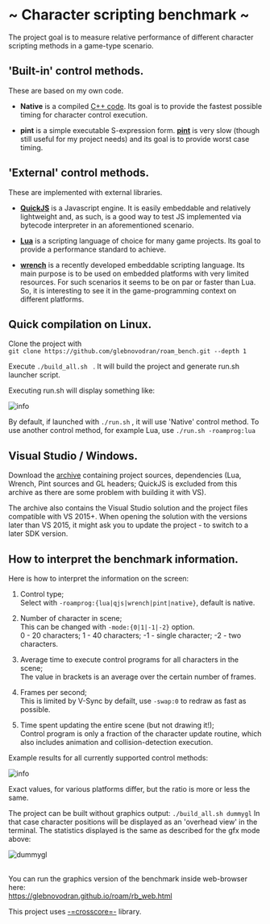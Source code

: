 # ~ Character scripting benchmark ~

The project goal is to measure relative performance of different character scripting methods in a game-type scenario.

## 'Built-in' control methods.

These are based on my own code.

- **Native** is a compiled [C++ code](https://github.com/glebnovodran/roam_bench/blob/main/src/roam_ctrl_native.cpp). Its goal is to provide the fastest possible timing for character control execution.

- **pint** is a simple executable S-expression form. [**pint**](https://github.com/glebnovodran/proto-plop/tree/main/pint) is very slow (though still useful for my project needs) and its goal is to provide worst case timing.

## 'External' control methods.

These are implemented with external libraries.

- [**QuickJS**](https://bellard.org/quickjs/) is a Javascript engine. It is easily embeddable and relatively lightweight and, as such, is a good way to test JS implemented via bytecode interpreter in an aforementioned scenario.

- [**Lua**](http://www.lua.org/) is a scripting language of choice for many game projects. Its goal to provide a performance standard to achieve.

- [**wrench**](https://github.com/jingoro2112/wrench) is a recently developed embeddable scripting language. Its main purpose is to be used on embedded platforms with very limited resources. For such scenarios it seems to be on par or faster than Lua. So, it is interesting to see it in the game-programming context on different platforms.

## Quick compilation on Linux. ##

Clone the project with
<br>```git clone https://github.com/glebnovodran/roam_bench.git --depth 1```

Execute ```./build_all.sh ``` . It will build the project and generate run.sh launcher script.

Executing run.sh will display something like:

![info](https://glebnovodran.github.io/roam/roam_info.jpg)

By default, if launched with ```./run.sh``` , it will use 'Native' control method. To use another control method, for example Lua, use ```./run.sh -roamprog:lua```

## Visual Studio / Windows. ##

Download the [archive](https://glebnovodran.github.io/roam/roam_bench_vs.zip) containing project sources, dependencies (Lua, Wrench, Pint sources and GL headers; QuickJS is excluded from this archive as there are some problem with building it with VS).

The archive also contains the Visual Studio solution and the project files compatible with VS 2015+. When opening the solution with the versions later than VS 2015, it might ask you to update the project - to switch to a later SDK version.

## How to interpret the benchmark information. ###
Here is how to interpret the information on the screen:

1. Control type;
<br>Select with ```-roamprog:{lua|qjs|wrench|pint|native}```, default is native.

2. Number of character in scene;
<br>This can be changed with ```-mode:{0|1|-1|-2}``` option.
<br> 0 - 20 characters; 1 - 40 characters; -1 - single character; -2 - two characters.

3. Average time to execute control programs for all characters in the scene;
<br>The value in brackets is an average over the certain number of frames.

4. Frames per second;
<br>This is limited by V-Sync by defailt, use ```-swap:0``` to redraw as fast as possible.

5. Time spent updating the entire scene (but not drawing it!);
<br>Control program is only a fraction of the character update routine, which also includes animation and collision-detection execution.


Example results for all currently supported control methods:

![info](https://glebnovodran.github.io/roam/roam_all_res.jpg)

Exact values, for various platforms differ, but the ratio is more or less the same.

The project can be built without graphics output: ```./build_all.sh dummygl```
In that case character positions will be displayed as an 'overhead view' in the terminal. The statistics displayed is the same as described for the gfx mode above:

![dummygl](https://glebnovodran.github.io/roam/dummygl_disp.png)
<br><br>

You can run the graphics version of the benchmark inside web-browser here:<br>
https://glebnovodran.github.io/roam/rb_web.html

This project uses [-=crosscore=-](https://github.com/schaban/crosscore_dev) library.
